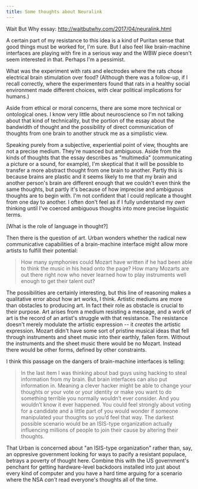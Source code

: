 ```yaml
---
title: Some thoughts about Neuralink
---
```


Wait But Why essay: http://waitbutwhy.com/2017/04/neuralink.html

A certain part of my resistance to this idea is a kind of Puritan sense that good things must be worked for, I'm sure. But I also feel like brain-machine interfaces are playing with fire in a serious way and the WBW piece doesn't seem interested in that. Perhaps I'm a pessimist.

What was the experiment with rats and electrodes where the rats chose electrical brain stimulation over food? (Although there was a follow-up, if I recall correctly, where the experimenters found that rats in a healthy social environment made different choices, with clear political implications for humans.)

Aside from ethical or moral concerns, there are some more technical or ontological ones. I know very little about neuroscience so I'm not talking about that kind of technicality, but the portion of the essay about the bandwidth of thought and the possibility of direct communication of thoughts from one brain to another struck me as a simplistic view.

Speaking purely from a subjective, experiential point of view, thoughts are not a precise medium. They're nuanced but ambiguous. Aside from the kinds of thoughts that the essay describes as "multimedia" (communicating a picture or a sound, for example), I'm skeptical that it will be possible to transfer a more abstract thought from one brain to another. Partly this is because brains are plastic and it seems likely to me that my brain and another person's brain are different enough that we couldn't even think the same thoughts, but partly it's because of how imprecise and ambiguous thoughts are to begin with. I'm not confident that I could replicate a thought from one day to another. I often don't feel as if I fully understand my _own_ thinking until I've coerced ambiguous thoughts into more precise linguistic terms. 

[What is the role of language in thought?]

Then there is the question of art. Urban wonders whether the radical new communicative capabilities of a brain-machine interface might allow more artists to fulfill their potential:

> How many symphonies could Mozart have written if he had been able to
> think the music in his head onto the page? How many Mozarts are out
> there right now who never learned how to play instruments well
> enough to get their talent out?

The possibilities are certainly interesting, but this line of reasoning makes a qualitative error about how art works, I think. Artistic mediums are more than obstacles to producing art. In fact their role as obstacle is crucial to their purpose. Art arises from a medium resisting a message, and a work of art is the record of an artist's struggle with that resistance. The resistance doesn't merely modulate the artistic expression -- it _creates_ the artistic expression. Mozart didn't have some sort of pristine musical ideas that fell through instruments and sheet music into their earthly, fallen form. Without the instruments and the sheet music there would be no Mozart. Instead there would be other forms, defined by other constraints.


I think this passage on the dangers of brain-machine interfaces is telling:

> In the last item I was thinking about bad guys using hacking to
> steal information from my brain. But brain interfaces can also put
> information in. Meaning a clever hacker might be able to change your
> thoughts or your vote or your identity or make you want to do
> something terrible you normally wouldn’t ever consider. And you
> wouldn’t know it ever happened. You could feel strongly about voting
> for a candidate and a little part of you would wonder if someone
> manipulated your thoughts so you’d feel that way. The darkest
> possible scenario would be an ISIS-type organization actually
> influencing millions of people to join their cause by altering their
> thoughts.

That Urban is concerned about "an ISIS-type organization" rather than, say, an oppresive government looking for ways to pacify a resistant populace, betrays a poverty of thought here. Combine this with the US government's penchant for getting hardware-level backdoors installed into just about every kind of computer and you have a hard time arguing for a scenario where the NSA _can't_ read everyone's thoughts all of the time.
